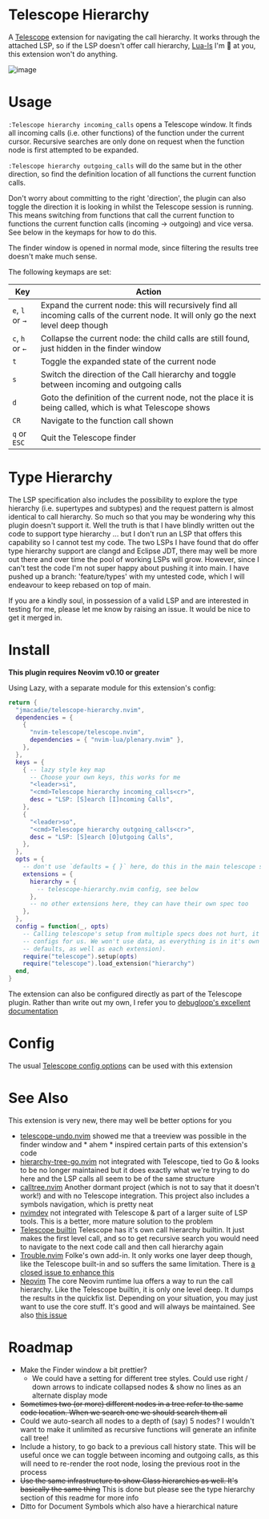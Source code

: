 # Telescope Hierarchy

A [Telescope](https://github.com/nvim-telescope/telescope.nvim) extension for navigating the call hierarchy. It works through the attached LSP, so if the LSP doesn't offer call hierarchy, [Lua-ls](https://github.com/LuaLS/lua-language-server) I'm 👀 at you, this extension won't do anything.

![image](https://github.com/user-attachments/assets/4120f28c-52f2-4c92-8c1e-147dd37efa25)

# Usage

`:Telescope hierarchy incoming_calls` opens a Telescope window. It finds all incoming calls (i.e. other functions) of the function under the current cursor. Recursive searches are only done on request when the function node is first attempted to be expanded.

`:Telescope hierarchy outgoing_calls` will do the same but in the other direction, so find the definition location of all functions the current function calls.

Don't worry about committing to the right 'direction', the plugin can also toggle the direction it is looking in whilst the Telescope session is running. This means switching from functions that call the current function to functions the current function
calls (incoming -> outgoing) and vice versa. See below in the keymaps for how to do this.

The finder window is opened in normal mode, since filtering the results tree doesn't make much sense.

The following keymaps are set:

| Key | Action |
| --- | --- |
| `e`, `l` or `→` | Expand the current node: this will recursively find all incoming calls of the current node. It will only go the next level deep though |
| `c`, `h` or `←` | Collapse the current node: the child calls are still found, just hidden in the finder window |
| `t` | Toggle the expanded state of the current node |
| `s` | Switch the direction of the Call hierarchy and toggle between incoming and outgoing calls |
| `d` | Goto the definition of the current node, not the place it is being called, which is what Telescope shows |
| `CR` | Navigate to the function call shown |
| `q` or `ESC` | Quit the Telescope finder |

# Type Hierarchy

The LSP specification also includes the possibility to explore the type hierarchy (i.e. supertypes and subtypes) and the request pattern is almost identical to call hierarchy. So much so that you may be wondering why this plugin doesn't support it.
Well the truth is that I have blindly written out the code to support type hierarchy ... but I don't run an LSP that offers this capability so I cannot test my code. The two LSPs I have found that do offer type hierarchy support are clangd and
Eclipse JDT, there may well be more out there and over time the pool of working LSPs will grow. However, since I can't test the code I'm not super happy about pushing it into main. I have pushed up a branch: 'feature/types' with my untested code,
which I will endeavour to keep rebased on top of main.

If you are a kindly soul, in possession of a valid LSP and are interested in testing for me, please let me know by raising an issue. It would be nice to get it merged in.

# Install

**This plugin requires Neovim v0.10 or greater**

Using Lazy, with a separate module for this extension's config:

```lua ...\lua\plugins\telescope-hierarchy.lua
return {
  "jmacadie/telescope-hierarchy.nvim",
  dependencies = {
    {
      "nvim-telescope/telescope.nvim",
      dependencies = { "nvim-lua/plenary.nvim" },
    },
  },
  keys = {
    { -- lazy style key map
      -- Choose your own keys, this works for me
      "<leader>si",
      "<cmd>Telescope hierarchy incoming_calls<cr>",
      desc = "LSP: [S]earch [I]ncoming Calls",
    },
    {
      "<leader>so",
      "<cmd>Telescope hierarchy outgoing_calls<cr>",
      desc = "LSP: [S]earch [O]utgoing Calls",
    },
  },
  opts = {
    -- don't use `defaults = { }` here, do this in the main telescope spec
    extensions = {
      hierarchy = {
        -- telescope-hierarchy.nvim config, see below
      },
      -- no other extensions here, they can have their own spec too
    },
  },
  config = function(_, opts)
    -- Calling telescope's setup from multiple specs does not hurt, it will happily merge the
    -- configs for us. We won't use data, as everything is in it's own namespace (telescope
    -- defaults, as well as each extension).
    require("telescope").setup(opts)
    require("telescope").load_extension("hierarchy")
  end,
}
```

The extension can also be configured directly as part of the Telescope plugin. Rather than write out my own, I refer you to [debugloop's excellent documentation](https://github.com/debugloop/telescope-undo.nvim/tree/main?tab=readme-ov-file#installation)

# Config

The usual [Telescope config options](https://github.com/nvim-telescope/telescope.nvim?tab=readme-ov-file#customization) can be used with this extension

# See Also

This extension is very new, there may well be better options for you

- [telescope-undo.nvim](https://github.com/debugloop/telescope-undo.nvim/tree/main) showed me that a treeview was possible in the finder window and * ahem * inspired certain parts of this extension's code
- [hierarchy-tree-go.nvim](https://github.com/crusj/hierarchy-tree-go.nvim) not integrated with Telescope, tied to Go & looks to be no longer maintained but it does exactly what we're trying to do here and the LSP calls all seem to be of the same structure
- [calltree.nvim](https://github.com/marcomayer/calltree.nvim) Another dormant project (which is not to say that it doesn't work!) and with no Telescope integration. This project also includes a symbols navigation, which is pretty neat
- [nvimdev](https://nvimdev.github.io/lspsaga/callhierarchy/) not integrated with Telescope & part of a larger suite of LSP tools. This is a better, more mature solution to the problem
- [Telescope builtin](https://github.com/nvim-telescope/telescope.nvim/blob/master/lua/telescope/builtin/__lsp.lua#L113) Telescope has it's own call hierarchy builtin. It just makes the first level call, and so to get recursive search you would need to navigate to the next code call and then call hierarchy again
- [Trouble.nvim](https://github.com/folke/trouble.nvim) Folke's own add-in. It only works one layer deep though, like the Telescope built-in and so suffers the same limitation. There is [a closed issue to enhance this](https://github.com/folke/trouble.nvim/issues/463)
- [Neovim](https://github.com/neovim/neovim/blob/master/runtime/lua/vim/lsp/buf.lua#L907) The core Neovim runtime lua offers a way to run the call hierarchy. Like the Telescope builtin, it is only one level deep. It dumps the results in the quickfix list. Depending on your situation, you may just want to use the core stuff. It's good and will always be maintained. See also [this issue](https://github.com/neovim/neovim/issues/26817)

# Roadmap

- Make the Finder window a bit prettier?
  - We could have a setting for different tree styles. Could use right / down arrows to indicate collapsed nodes & show no lines as an alternate display mode
- ~~Sometimes two (or more) different nodes in a tree refer to the same code location. When we search one we should search them all~~
- Could we auto-search all nodes to a depth of (say) 5 nodes? I wouldn't want to make it unlimited as recursive functions will generate an infinite call tree!
- Include a history, to go back to a previous call history state. This will be useful once we can toggle between incoming and outgoing calls, as this will need to re-render the root node, losing the previous root in the process
- ~~Use the same infrastructure to show Class hierarchies as well. It's basically the same thing~~ This is done but please see the type hierarchy section of this readme for more info
- Ditto for Document Symbols which also have a hierarchical nature
